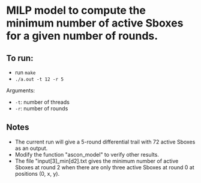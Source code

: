 # MILP model to compute the minimum number of active Sboxes for a given number of rounds.

## To run:
- run `make`
- `./a.out -t 12 -r 5`

Arguments:
- `-t`: number of threads
- `-r`: number of rounds

## Notes

- The current run will give a 5-round differential trail with 72 active Sboxes as an output.
- Modify the function "ascon_model" to verify other results.
- The file "input[3]_min[d2].txt gives the minimum number of active Sboxes at round 2 when
  there are only three active Sboxes at round 0 at positions (0, x, y).
